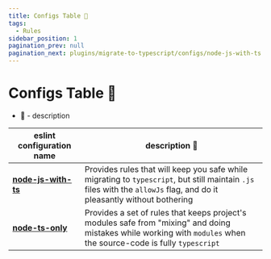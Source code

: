 ```yaml
---
title: Configs Table 💬
tags:
  - Rules
sidebar_position: 1
pagination_prev: null
pagination_next: plugins/migrate-to-typescript/configs/node-js-with-ts
---
```


# Configs Table 💬

- 💬 - description

| eslint configuration name                   | description 💬                                                                                                                                                         |
| ------------------------------------------- | ---------------------------------------------------------------------------------------------------------------------------------------------------------------------- |
| **[node-js-with-ts](./node-js-with-ts.md)** | Provides rules that will keep you safe while migrating to `typescript`, but still maintain `.js` files with the `allowJs` flag, and do it pleasantly without bothering |
| **[node-ts-only](./node-ts-only.md)**       | Provides a set of rules that keeps project's modules safe from "mixing" and doing mistakes while working with `modules` when the source-code is fully `typescript`     |
